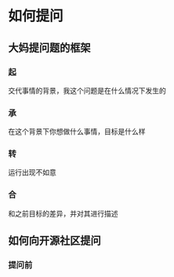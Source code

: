 # 如何提问

## 大妈提问题的框架

### 起

交代事情的背景，我这个问题是在什么情况下发生的

### 承

在这个背景下你想做什么事情，目标是什么样

### 转

运行出现不如意

### 合

和之前目标的差异，并对其进行描述

## 如何向开源社区提问
### 提问前





